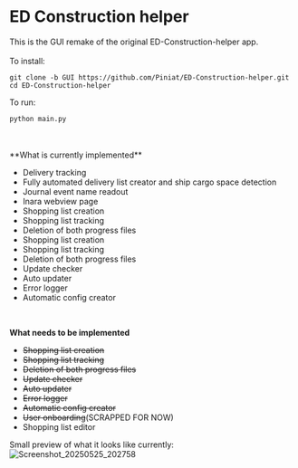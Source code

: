 # ED Construction helper
This is the GUI remake of the original ED-Construction-helper app. 
<br>
<br>
To install:
```
git clone -b GUI https://github.com/Piniat/ED-Construction-helper.git
cd ED-Construction-helper
```
To run:
```
python main.py
```
<br>
<br>
**What is currently implemented**
<ul>
  <li>Delivery tracking</li>
  <li>Fully automated delivery list creator and ship cargo space detection</li>
  <li>Journal event name readout</li>
  <li>Inara webview page</li>
  <li>Shopping list creation</li>
  <li>Shopping list tracking</li>
  <li>Deletion of both progress files</li>
  <li>Shopping list creation</li>
  <li>Shopping list tracking</li>
  <li>Deletion of both progress files</li>
  <li>Update checker</li>
  <li>Auto updater</li>
  <li>Error logger</li>
  <li>Automatic config creator</li>
</ul><br>

**What needs to be implemented**
<ul>
  <li><s>Shopping list creation</li>
  <li>Shopping list tracking</li>
  <li>Deletion of both progress files</li>
  <li>Update checker</li>
  <li>Auto updater</li>
  <li>Error logger</li>
  <li>Automatic config creator</s></li>
  <li><s>User onboarding</s>(SCRAPPED FOR NOW)</li>
  <li>Shopping list editor</li>
</ul>

Small preview of what it looks like currently:<br>
![Screenshot_20250525_202758](https://github.com/user-attachments/assets/761598c4-600d-4d31-a650-102157979f73)
